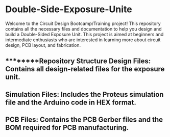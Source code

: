 # Double-Side-Exposure-Unite

Welcome to the Circuit Design Bootcamp/Training project! 
This repository contains all the necessary files and documentation
to help you design and build a Double-Sided Exposure Unit.
This project is aimed at beginners and intermediate enthusiasts 
who are interested in learning more about circuit design, PCB layout, and fabrication.
 
 
 ********************Repository Structure************
Design Files: Contains all design-related files for the exposure unit.
------------
Simulation Files: Includes the Proteus simulation file and the Arduino code in HEX format.
----------------
PCB Files: Contains the PCB Gerber files and the BOM required for PCB manufacturing.
---------
